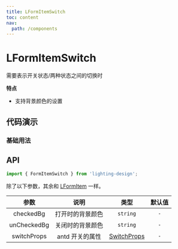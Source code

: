 ```yaml
---
title: LFormItemSwitch
toc: content
nav:
  path: /components
---
```


# LFormItemSwitch

需要表示开关状态/两种状态之间的切换时

**特点**

- 支持背景颜色的设置

## 代码演示

### 基础用法

<code src='./demos/Demo1.tsx'></code>

## API

```ts
import { FormItemSwitch } from 'lighting-design';
```

除了以下参数，其余和 [LFormItem](/components/form-item#api) 一样。

|    参数     |       说明       |                            类型                             | 默认值 |
| :---------: | :--------------: | :---------------------------------------------------------: | :----: |
|  checkedBg  | 打开时的背景颜色 |                          `string`                           |  `-`   |
| unCheckedBg | 关闭时的背景颜色 |                          `string`                           |  `-`   |
| switchProps | antd 开关的属性  | [SwitchProps](https://ant.design/components/switch-cn/#api) |  `-`   |

